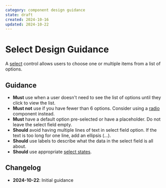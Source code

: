 ```yaml
---
category: component design guidance
state: draft
created: 2024-10-16
updated: 2024-10-22
---
```


# Select Design Guidance

A [select](https://clarity.design/documentation/select) control allows users to choose one or multiple items from a list of options.

## Guidance

- **Must** use when a user doesn't need to see the list of options until they click to view the list.
- **Must not** use if you have fewer than 6 options. Consider using a [radio](https://clarity.design/documentation/radio) component instead.
- **Must** have a default option pre-selected or have a placeholder. Do not leave the select field empty.
- **Should** avoid having multiple lines of text in select field option. If the text is too long for one line, add an ellipsis (…).
- **Should** use labels to describe what the data in the select field is all about.
- **Should** use appropriate [select states](https://clarity.design/documentation/select#states).

## Changelog

- **2024-10-22**: Initial guidance
